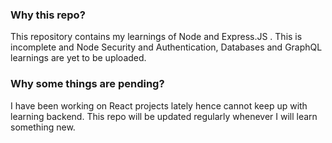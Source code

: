 ### Why this repo?

This repository contains my learnings of Node and Express.JS . This is incomplete and Node Security and Authentication, Databases and GraphQL learnings are yet to be uploaded. 

### Why some things are pending?

I have been working on React projects lately hence cannot keep up with learning backend. This repo will be updated regularly whenever I will learn something new.
